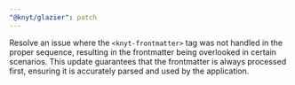 ```yaml
---
"@knyt/glazier": patch
---
```


Resolve an issue where the `<knyt-frontmatter>` tag was not handled in the proper sequence, resulting in the frontmatter being overlooked in certain scenarios. This update guarantees that the frontmatter is always processed first, ensuring it is accurately parsed and used by the application.

